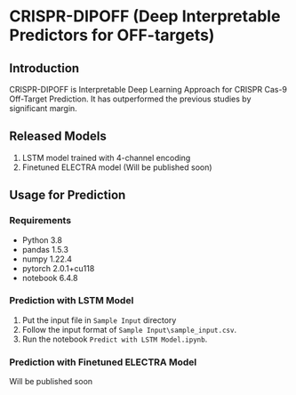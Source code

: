 # CRISPR-DIPOFF (Deep Interpretable Predictors for OFF-targets)
## Introduction
CRISPR-DIPOFF is Interpretable Deep Learning Approach for CRISPR Cas-9 Off-Target Prediction. It has outperformed the previous studies by significant margin.
## Released Models
1. LSTM model trained with 4-channel encoding
2. Finetuned ELECTRA model (Will be published soon)
## Usage for Prediction
### Requirements 
* Python 3.8
* pandas 1.5.3
* numpy 1.22.4
* pytorch 2.0.1+cu118
* notebook 6.4.8
### Prediction with LSTM Model
1. Put the input file in `Sample Input` directory 
2. Follow the input format of `Sample Input\sample_input.csv`.
3. Run the notebook `Predict with LSTM Model.ipynb`. 
### Prediction with Finetuned ELECTRA Model
Will be published soon
